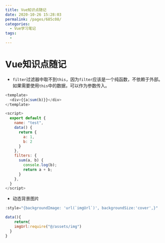 ```yaml
---
title: Vue知识点随记
date: 2020-10-26 15:28:03
permalink: /pages/685c08/
categories:
  - Vue学习笔记
tags:
  - 
---
```

# Vue知识点随记

- `filter`过滤器中取不到`this`，因为`filter`应该是一个纯函数，不依赖于外部。如果需要使用`this`中的数据，可以作为参数传入。
```javascript
<template>
  <div>{{a|sum(b)}}</div>
</template>

<script>
  export default {
    name: "test",
    data() {
      return {
        a: 1,
        b: 2
      }
    },
    filters: {
      sum(a, b) {
        console.log(b);
        return a + b;
      }
    },
  }
</script>
```

- 动态背景图片
```javascript
:style="{backgroundImage: 'url(`imgUrl`)', backgroundSize:'cover',}"

data(){
	return{
  	imgUrl:require("@/assets/img")
  }
}
```
